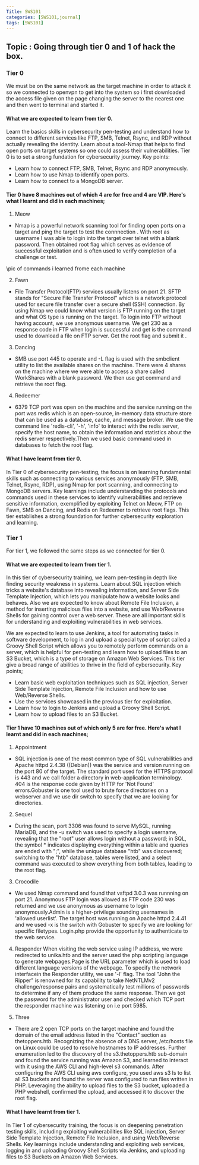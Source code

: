 ```yaml
---
Title: SWS101
categories: [SWS101,journal]
tags: [SWS101]
---
```


## Topic : Going through tier 0 and 1 of hack the box.

### Tier 0
We must be on the same network as the target machine in order to attack it so we connected to openvpn to get into the system so i first downloaded the access file given on the page changing the server to the nearest one and then went to terminal and started it.   
#### What we are expected to learn from tier 0.
Learn the basics skills in cybersecurity pen-testing and understand how to connect to different services like FTP, SMB, Telnet, Rsync, and RDP without actually revealing the identity. Learn about a tool-Nmap that helps to find open ports on target systems so one could assess their vulnerabilities. Tier 0 is to set a strong fundation for cybersecurity journey. Key points:
- Learn how to connect FTP, SMB, Telnet, Rsync and RDP anonymously.
- Learn how to use Nmap to identify open ports.
- Learn how to connect to a MongoDB server.

#### Tier 0 have 8 machines out of which 4 are for free and 4 are VIP. Here's what I learnt and did in each machines;

1. Meow 
- Nmap is a powerful network scanning tool for finding open ports on a target and ping the target to test the connnection . With root as username I was able to login into the target over telnet with a blank password. Then obtained root flag which serves as evidence of successful exploitation and is often used to verify completion of a challenge or test.

\\pic of commands i learned frome each machine 

2. Fawn 
- File Transfer Protocol(FTP) services usually listens on port 21. SFTP stands for "Secure File Transfer Protocol" which is a network protocol used for secure file transfer over a secure shell (SSH) connection. By using Nmap we could know what version is FTP running on the target and what OS type is running on the target. To login into FTP without having account, we use anonymous username. We get 230 as a response code in FTP when login is successful and get is the command used to download a file on FTP server. Get the root flag and submit it .

3. Dancing
- SMB use port 445 to operate and -L flag is used with the smbclient utility to list the available shares on the machine. There were 4 shares on the machine where we were able to access a share called WorkShares with a blank password. We then use get command and retrieve the root flag.

4. Redeemer
- 6379 TCP port was open on the machine and the service running on the port was redis which is an open-source, in-memory data structure store that can be used as a database, cache, and message broker. We use the command line 'redis-cli', '-h', 'info' to interact with the redis server, specify the host name, to obtain the information and statistics about the redis server respectively.Then we used basic command used in databases to fetch the root flag.


#### What I have learnt from tier 0.
In Tier 0 of cybersecurity pen-testing, the focus is on learning fundamental skills such as connecting to various services anonymously (FTP, SMB, Telnet, Rsync, RDP), using Nmap for port scanning, and connecting to MongoDB servers. Key learnings include understanding the protocols and commands used in these services to identify vulnerabilities and retrieve sensitive information, exemplified by exploiting Telnet on Meow, FTP on Fawn, SMB on Dancing, and Redis on Redeemer to retrieve root flags. This tier establishes a strong foundation for further cybersecurity exploration and learning.

### Tier 1
For tier 1, we followed the same steps as we connected for tier 0.
#### What we are expected to learn from tier 1.
In this tier of cybersecurity training, we learn pen-testing in depth like finding security weakness in systems. Learn about SQL injection which tricks a website's database into revealing information, and Server Side Template Injection, which lets you manipulate how a website looks and behaves. Also we are expected to know about Remote File Inclusion, a method for inserting malicious files into a website, and use Web/Reverse Shells for gaining control over a web server. These are all important skills for understanding and exploiting vulnerabilities in web services.

We are expected to learn to use Jenkins, a tool for automating tasks in software development, to log in and upload a special type of script called a Groovy Shell Script which allows you to remotely perform commands on a server, which is helpful for pen-testing and learn how to upload files to an S3 Bucket, which is a type of storage on Amazon Web Services. This tier give a broad range of abilities to thrive in the field of cybersecurity. Key points;

- Learn basic web exploitation techniques such as SQL injection, Server Side Template Injection, Remote File Inclusion and how to use Web/Reverse Shells.
- Use the services showcased in the previous tier for exploitation.
- Learn how to login to Jenkins and upload a Groovy Shell Script.
- Learn how to upload files to an S3 Bucket.

#### Tier 1 have 10 machines out of which only 5 are for free. Here's what I learnt and did in each machines;

1. Appointment
- SQL injection is one of the most common type of SQL vulnerabilities and Apache httpd 2.4.38 ((Debian)) was the service and version running on the port 80 of the target. The standard port used for the HTTPS protocol is 443 and we call folder a directory in web-application terminology. 404 is the response code given by HTTP for 'Not Found' errors.Gobuster is one tool used to brute force directories on a webserver and we use dir switch to specify that we are looking for directories.

2. Sequel
- During the scan, port 3306 was found to serve MySQL, running MariaDB, and the -u switch was used to specify a login username, revealing that the "root" user allows login without a password; in SQL, the symbol * indicates displaying everything within a table and queries are ended with ";", while the unique database "htb" was discovered; switching to the "htb" database, tables were listed, and a select command was executed to show everything from both tables, leading to the root flag.

3. Crocodile
- We used Nmap command and found that vsftpd 3.0.3 was runnning on port 21. Anonymous FTP login was allowed as FTP code 230 was returned and we use anonymous as username to login anonymously.Admin is a higher-privilege sounding usernames in 'allowed userlist'. The target host was running on Apache httpd 2.4.41 and we used -x is the switch with Gobuster to specify we are looking for specific filetypes. Login.php provide the opportunity to authenticate to the web service.

4. Responder
When visiting the web service using IP address, we were redirected to unika.htb and the server used the php scripting language to generate webpages.Page is the URL parameter which is used to load different language versions of the webpage. To specify the network interfacein the Responder utility, we use '-l' flag. The tool "John the Ripper" is renowned for its capability to take NetNTLMv2 challenge/response pairs and systematically test millions of passwords to determine if any of them produce the same response.
Then we got the password for the administrator user and checked which TCP port the responder machine was listening on i.e port 5985.

5. Three
- There are 2 open TCP ports on the target machine and found the domain of the email address listed in the "Contact" section as thetoppers.htb. Recognizing the absence of a DNS server,  /etc/hosts file on Linux could be used to resolve hostnames to IP addresses. Further enumeration led to the discovery of the s3.thetoppers.htb sub-domain and found the service running was Amazon S3, and learned to interact with it using the AWS CLI and high-level s3 commands. After configuring the AWS CLI using aws configure, you used aws s3 ls to list all S3 buckets and found the server was configured to run files written in PHP. Leveraging the ability to upload files to the S3 bucket, uploaded a PHP webshell, confirmed the upload, and accessed it to discover the root flag. 

#### What I have learnt from tier 1.
In Tier 1 of cybersecurity training, the focus is on deepening penetration testing skills, including exploiting vulnerabilities like SQL injection, Server Side Template Injection, Remote File Inclusion, and using Web/Reverse Shells. Key learnings include understanding and exploiting web services, logging in and uploading Groovy Shell Scripts via Jenkins, and uploading files to S3 Buckets on Amazon Web Services.